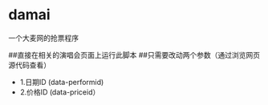 # damai
一个大麦网的抢票程序

##直接在相关的演唱会页面上运行此脚本
##只需要改动两个参数（通过浏览网页源代码查看）
* 1.日期ID (data-performid)
* 2.价格ID (data-priceid）
